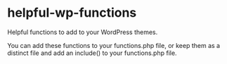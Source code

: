 # helpful-wp-functions
Helpful functions to add to your WordPress themes.

You can add these functions to your functions.php file, or keep them as a distinct file and add an include() to your functions.php file.
